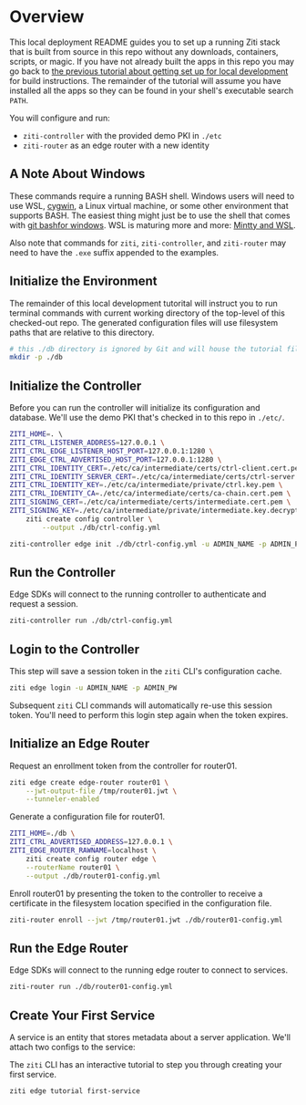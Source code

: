 # Overview

This local deployment README guides you to set up a running Ziti stack that is built from source in this repo without any downloads, containers, scripts, or magic. If you have not already built the apps in this repo you may go back to [the previous tutorial about getting set up for local development](./002-local-dev.md) for build instructions. The remainder of the tutorial will assume you have installed all the apps so they can be found in your shell's executable search `PATH`.

You will configure and run:

- `ziti-controller` with the provided demo PKI in `./etc`
- `ziti-router` as an edge router with a new identity

## A Note About Windows

These commands require a running BASH shell. Windows users will need to use WSL, [cygwin](https://www.cygwin.com/), a Linux virtual machine, or some other environment that supports BASH. The easiest thing might just be to use the shell that comes with [git bashfor windows](https://gitforwindows.org/). WSL is maturing more and more: [Mintty and WSL](https://github.com/mintty/wsltty).

Also note that commands for `ziti`, `ziti-controller`, and `ziti-router` may need to have the `.exe` suffix appended to the examples.

## Initialize the Environment

The remainder of this local development tutorital will instruct you to run terminal commands with current working directory of the top-level of this checked-out repo. The generated configuration files will use filesystem paths that are relative to this directory.

```bash
# this ./db directory is ignored by Git and will house the tutorial files
mkdir -p ./db
```

## Initialize the Controller

Before you can run the controller will initialize its configuration and database. We'll use the demo PKI that's checked in to this repo in `./etc/`.

```bash
ZITI_HOME=. \                              
ZITI_CTRL_LISTENER_ADDRESS=127.0.0.1 \
ZITI_CTRL_EDGE_LISTENER_HOST_PORT=127.0.0.1:1280 \
ZITI_EDGE_CTRL_ADVERTISED_HOST_PORT=127.0.0.1:1280 \
ZITI_CTRL_IDENTITY_CERT=./etc/ca/intermediate/certs/ctrl-client.cert.pem \
ZITI_CTRL_IDENTITY_SERVER_CERT=./etc/ca/intermediate/certs/ctrl-server.cert.pem \
ZITI_CTRL_IDENTITY_KEY=./etc/ca/intermediate/private/ctrl.key.pem \
ZITI_CTRL_IDENTITY_CA=./etc/ca/intermediate/certs/ca-chain.cert.pem \
ZITI_SIGNING_CERT=./etc/ca/intermediate/certs/intermediate.cert.pem \
ZITI_SIGNING_KEY=./etc/ca/intermediate/private/intermediate.key.decrypted.pem \
    ziti create config controller \
        --output ./db/ctrl-config.yml
```

```bash
ziti-controller edge init ./db/ctrl-config.yml -u ADMIN_NAME -p ADMIN_PW
```

## Run the Controller

Edge SDKs will connect to the running controller to authenticate and request a session.

```bash
ziti-controller run ./db/ctrl-config.yml
```

## Login to the Controller

This step will save a session token in the `ziti` CLI's configuration cache.

```bash
ziti edge login -u ADMIN_NAME -p ADMIN_PW
```

Subsequent `ziti` CLI commands will automatically re-use this session token. You'll need to perform this login step again when the token expires.

## Initialize an Edge Router

Request an enrollment token from the controller for router01.

```bash
ziti edge create edge-router router01 \
    --jwt-output-file /tmp/router01.jwt \
    --tunneler-enabled
```

Generate a configuration file for router01.

```bash
ZITI_HOME=./db \
ZITI_CTRL_ADVERTISED_ADDRESS=127.0.0.1 \
ZITI_EDGE_ROUTER_RAWNAME=localhost \
    ziti create config router edge \
    --routerName router01 \
    --output ./db/router01-config.yml
```

Enroll router01 by presenting the token to the controller to receive a certificate in the filesystem location specified in the configuration file.

```bash
ziti-router enroll --jwt /tmp/router01.jwt ./db/router01-config.yml
```

## Run the Edge Router

Edge SDKs will connect to the running edge router to connect to services.

```bash
ziti-router run ./db/router01-config.yml
```

## Create Your First Service

A service is an entity that stores metadata about a server application. We'll attach two configs to the service:

The `ziti` CLI has an interactive tutorial to step you through creating your first service.

```bash
ziti edge tutorial first-service
```
